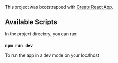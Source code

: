 This project was bootstrapped with [Create React App](https://github.com/facebook/create-react-app).

## Available Scripts

In the project directory, you can run:


### `npm run dev` 
To run the app in a dev mode on your localhost
